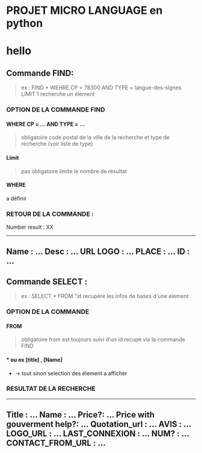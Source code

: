 # PROJET MICRO LANGUAGE en python
# hello

## Commande FIND:
> ex : FIND * WEHRE CP = 78300 AND TYPE = langue-des-signes LIMIT 1
recherche un élement 

### OPTION DE LA COMMANDE FIND

#### WHERE CP = ... AND TYPE = ...
> obligatoire
code postal de la ville de la recherche
et type de recherche (voir liste de type)
 
#### Limit
>pas obligatoire
limite le nombre de résultat

#### WHERE
a définir 

### RETOUR DE LA COMMANDE : 

Number result : XX

--------------
Name : ...
Desc : ...
URL LOGO : ...
PLACE : ...
ID : ...
--------------

## Commande SELECT : 
> ex : SELECT * FROM "id
recupère les infos de bases d'une element 

### OPTION DE LA COMMANDE 

#### FROM 
> obligatoire 
from est toujours suivi d'un id recupé via la commande FIND 

#### * ou ex [title] , [Name]
* -> tout
sinon selection des élement a afficher 

### RESULTAT DE LA RECHERCHE

--------------
Title : ...
Name : ...
Price?: ...
Price with gouverment help?: ...
Quotation_url : ... 
AVIS : ...
LOGO_URL : ...
LAST_CONNEXION : ...
NUM? : ...
CONTACT_FROM_URL : ...
--------------
